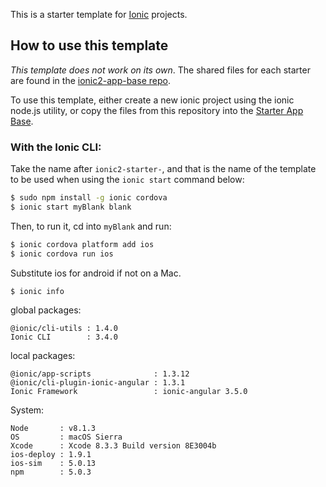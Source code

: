 This is a starter template for [Ionic](http://ionicframework.com/docs/) projects.

## How to use this template

*This template does not work on its own*. The shared files for each starter are found in the [ionic2-app-base repo](https://github.com/ionic-team/ionic2-app-base).

To use this template, either create a new ionic project using the ionic node.js utility, or copy the files from this repository into the [Starter App Base](https://github.com/ionic-team/ionic2-app-base).

### With the Ionic CLI:

Take the name after `ionic2-starter-`, and that is the name of the template to be used when using the `ionic start` command below:

```bash
$ sudo npm install -g ionic cordova
$ ionic start myBlank blank
```

Then, to run it, cd into `myBlank` and run:

```bash
$ ionic cordova platform add ios
$ ionic cordova run ios
```

Substitute ios for android if not on a Mac.

```bash
$ ionic info
```
global packages:

    @ionic/cli-utils : 1.4.0
    Ionic CLI        : 3.4.0

local packages:

    @ionic/app-scripts              : 1.3.12
    @ionic/cli-plugin-ionic-angular : 1.3.1
    Ionic Framework                 : ionic-angular 3.5.0

System:

    Node       : v8.1.3
    OS         : macOS Sierra
    Xcode      : Xcode 8.3.3 Build version 8E3004b
    ios-deploy : 1.9.1
    ios-sim    : 5.0.13
    npm        : 5.0.3
